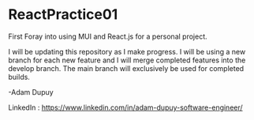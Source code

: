 # ReactPractice01
First Foray into using MUI and React.js for a personal project.

I will be updating this repository as I make progress. I will be using a new branch for each new feature and I will merge completed features into the develop branch. The main branch will exclusively be used for completed builds.

-Adam Dupuy

LinkedIn : https://www.linkedin.com/in/adam-dupuy-software-engineer/
